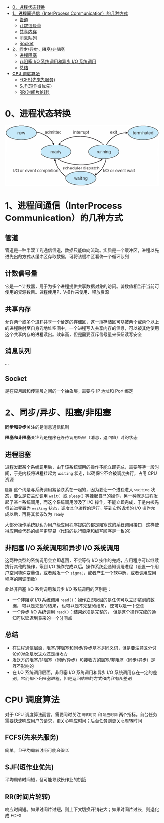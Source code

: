 - [0、进程状态转换](#0进程状态转换)
- [1、进程间通信（InterProcess Communication）的几种方式](#1进程间通信interprocess-communication的几种方式)
  - [管道](#管道)
  - [计数信号量](#计数信号量)
  - [共享内存](#共享内存)
  - [消息队列](#消息队列)
  - [Socket](#socket)
- [2、同步/异步、阻塞/非阻塞](#2同步异步阻塞非阻塞)
  - [进程阻塞](#进程阻塞)
  - [非阻塞 I/O 系统调用和异步 I/O 系统调用](#非阻塞-io-系统调用和异步-io-系统调用)
  - [总结](#总结)
- [CPU 调度算法](#cpu-调度算法)
  - [FCFS(先来先服务)](#fcfs先来先服务)
  - [SJF(短作业优先)](#sjf短作业优先)
  - [RR(时间片轮转)](#rr时间片轮转)
# 0、进程状态转换
![avatar](./markdown-pics/进程状态转换图.png)

# 1、进程间通信（InterProcess Communication）的几种方式
## 管道
管道是一种半双工的通信信道，数据只能单向流动。实质是一个缓冲区，进程以先进先出的方式从缓冲区存取数据，可将该缓冲区看做一个循环队列

## 计数信号量
它是一个计数器，用于为多个进程提供共享数据对象的访问。其数值相当于当前可使用的资源数目。进程使用P、V操作来使用、释放资源

## 共享内存
允许两个或多个进程共享一个给定的存储区，这一段存储区可以被两个或两个以上的进程映射至自身的地址空间中，一个进程写入共享内存的信息，可以被其他使用这个共享内存的进程读出。效率高，但是需要互斥信号量来保证读写安全

## 消息队列
...

## Socket
是在应用层和传输层之间的一个抽象层，需要与 IP 地址和 Port 绑定

# 2、同步/异步、阻塞/非阻塞
**同步和异步**关注的是消息通信机制

**阻塞和非阻塞**关注的是程序在等待调用结果（消息，返回值）时的状态

## 进程阻塞
进程发起某个系统调用后，由于该系统调用的操作不能立即完成，需要等待一段时间，于是内核将进程挂起为 `waiting` 状态，以确保它不会被调度执行，占用 CPU 资源

`阻塞` 这个词是与系统调用紧紧联系在一起的，因为要让一个进程进入 `waiting` 状态，要么是它主动调用 `wait()` 或 `sleep()` 等挂起自己的操作，另一种就是进程发起了某个系统调用，而这个系统调用涉及了 I/O 操作，不能立即完成，于是内核先将该进程置为 `waiting` 状态，调度其他进程的运行，等到它所请求的 I/O 操作完成以后，再将其状态改为 `ready`

大部分操作系统默认为用户级应用程序提供的都是阻塞式的系统调用接口，这样使得应用级代码的编写更容易（代码的执行顺序和编写顺序是一致的）

## 非阻塞 I/O 系统调用和异步 I/O 系统调用
这两种类型的系统调用会立即返回，不会等待 I/O 操作的完成，应用程序可以继续执行其他的操作，等到 I/O 操作完成以后，操作系统会通知调用进程（设置一个用户空间特殊变量值，或者触发一个 `signal`，或者产生一个软中断，或者调用应用程序的回调函数）

此处非阻塞 I/O 系统调用和异步 I/O 系统调用的区别是：
* 一个非阻塞 I/O 系统调用 `read()`：操作立即返回的是任何可以立即拿到的数据， 可以是完整的结果， 也可以是不完整的结果， 还可以是一个空值
* 一个异步 I/O 系统调用 `read()`：结果必须是完整的， 但是这个操作完成的通知可以延迟到将来的一个时间点

## 总结
* 在进程通信层面，阻塞/非阻塞和同步/异步基本是同义词，但是要注意区分讨论的对象是发送方还是接收方
* 发送方的阻塞/非阻塞（同步/异步）和接收方的阻塞/非阻塞（同步/异步）是互不影响的
* 在 I/O 系统调用层面，非阻塞 I/O 系统调用和异步 I/O 系统调用存在一定的差别，它们都不会阻塞进程，但是返回结果的方式和内容有所差别

# CPU 调度算法
对于 CPU 调度算法而言，需要同时关注 `周转时间` 和 `响应时间` 两个指标。前台任务需要快速响应用户的请求，更关心响应时间；后台任务则更关心周转时间

## FCFS(先来先服务)
简单，但平均周转时间可能会很长

## SJF(短作业优先)
平均周转时间短，但可能导致长作业的饥饿

## RR(时间片轮转)
响应时间短。如果时间片过短，则上下文切换开销较大；如果时间片过长，则退化成 FCFS